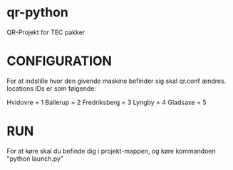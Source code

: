 qr-python
=========
QR-Projekt for TEC pakker

CONFIGURATION
=============
For at indstille hvor den givende maskine befinder sig skal qr.conf ændres.
locations IDs er som følgende:

Hvidovre = 1
Ballerup = 2
Fredriksberg = 3
Lyngby = 4
Gladsaxe = 5

RUN
===
For at køre skal du befinde dig i projekt-mappen, og køre kommandoen "python launch.py"
